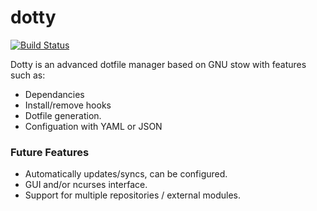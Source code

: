 # dotty #
[![Build Status](https://travis-ci.org/Lindenk/dotty.svg?branch=master)](https://travis-ci.org/Lindenk/dotty)

Dotty is an advanced dotfile manager based on GNU stow with features such as:

- Dependancies
- Install/remove hooks
- Dotfile generation.
- Configuation with YAML or JSON

### Future Features ##

- Automatically updates/syncs, can be configured.
- GUI and/or ncurses interface.
- Support for multiple repositories / external modules.

## 